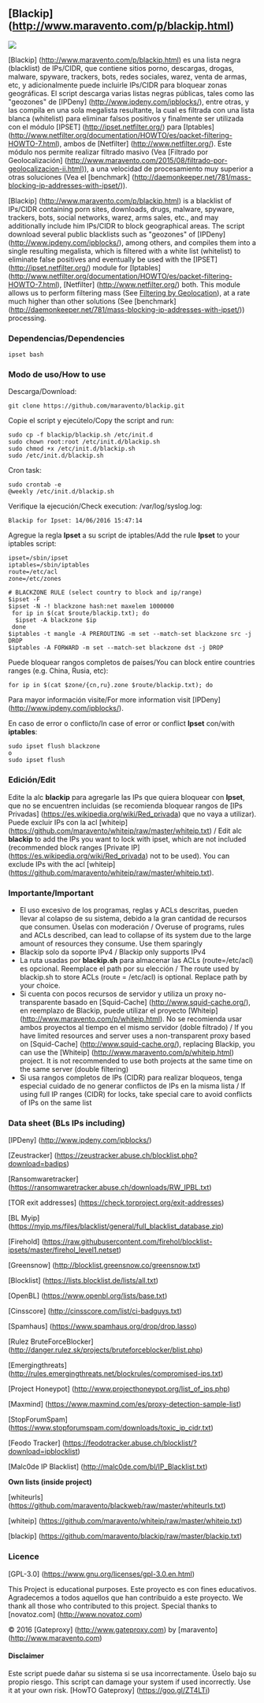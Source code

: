 ## [Blackip] (http://www.maravento.com/p/blackip.html)

<a target="_blank" href=""><img src="https://img.shields.io/badge/Development-ALPHA-blue.svg"></a>

[Blackip] (http://www.maravento.com/p/blackip.html) es una lista negra (blacklist) de IPs/CIDR, que contiene sitios porno, descargas, drogas, malware, spyware, trackers, bots, redes sociales, warez, venta de armas, etc, y adicionalmente puede incluirle IPs/CIDR para bloquear zonas geográficas. El script descarga varias listas negras públicas, tales como las "geozones" de [IPDeny] (http://www.ipdeny.com/ipblocks/), entre otras, y las compila en una sola megalista resultante, la cual es filtrada con una lista blanca (whitelist) para eliminar falsos positivos y finalmente ser utilizada con el módulo [IPSET] (http://ipset.netfilter.org/) para [Iptables] (http://www.netfilter.org/documentation/HOWTO/es/packet-filtering-HOWTO-7.html), ambos de [Netfilter] (http://www.netfilter.org/). Este módulo nos permite realizar filtrado masivo (Vea [Filtrado por Geolocalización] (http://www.maravento.com/2015/08/filtrado-por-geolocalizacion-ii.html)), a una velocidad de procesamiento muy superior a otras soluciones (Vea el [benchmark] (http://daemonkeeper.net/781/mass-blocking-ip-addresses-with-ipset/)).

[Blackip] (http://www.maravento.com/p/blackip.html) is a blacklist of IPs/CIDR containing porn sites, downloads, drugs, malware, spyware, trackers, bots, social networks, warez, arms sales, etc., and may additionally include him IPs/CIDR to block geographical areas. The script download several public blacklists such as "geozones" of [IPDeny] (http://www.ipdeny.com/ipblocks/), among others, and compiles them into a single resulting megalista, which is filtered with a white list (whitelist) to eliminate false positives and eventually be used with the [IPSET] (http://ipset.netfilter.org/) module for [Iptables] (http://www.netfilter.org/documentation/HOWTO/es/packet-filtering-HOWTO-7.html), [Netfilter] (http://www.netfilter.org/) both. This module allows us to perform filtering mass (See [Filtering by Geolocation](http://www.maravento.com/2015/08/filtrado-por-geolocalizacion-ii.html)), at a rate much higher than other solutions (See [benchmark] (http://daemonkeeper.net/781/mass-blocking-ip-addresses-with-ipset/)) processing.

### Dependencias/Dependencies

```
ipset bash
```

### Modo de uso/How to use

Descarga/Download:
```
git clone https://github.com/maravento/blackip.git
```
Copie el script y ejecútelo/Copy the script and run:
```
sudo cp -f blackip/blackip.sh /etc/init.d
sudo chown root:root /etc/init.d/blackip.sh
sudo chmod +x /etc/init.d/blackip.sh
sudo /etc/init.d/blackip.sh
```
Cron task:
```
sudo crontab -e
@weekly /etc/init.d/blackip.sh
```
Verifique la ejecución/Check execution: /var/log/syslog.log:
```
Blackip for Ipset: 14/06/2016 15:47:14
```
Agregue la regla **Ipset** a su script de iptables/Add the rule **Ipset** to your iptables script:
```
ipset=/sbin/ipset
iptables=/sbin/iptables
route=/etc/acl
zone=/etc/zones

# BLACKZONE RULE (select country to block and ip/range)
$ipset -F
$ipset -N -! blackzone hash:net maxelem 1000000
 for ip in $(cat $route/blackip.txt); do
  $ipset -A blackzone $ip
 done
$iptables -t mangle -A PREROUTING -m set --match-set blackzone src -j DROP
$iptables -A FORWARD -m set --match-set blackzone dst -j DROP
```
Puede bloquear rangos completos de países/You can block entire countries ranges (e.g. China, Rusia, etc):
```
for ip in $(cat $zone/{cn,ru}.zone $route/blackip.txt); do
```
Para mayor información visite/For more information visit [IPDeny] (http://www.ipdeny.com/ipblocks/).

En caso de error o conflicto/In case of error or conflict **Ipset** con/with **iptables**:
```
sudo ipset flush blackzone
o
sudo ipset flush
```

### Edición/Edit

Edite la alc **blackip** para agregarle las IPs que quiera bloquear con **Ipset**, que no se encuentren incluidas (se recomienda bloquear rangos de [IPs Privadas] (https://es.wikipedia.org/wiki/Red_privada) que no vaya a utilizar). Puede excluir IPs con la acl [whiteip] (https://github.com/maravento/whiteip/raw/master/whiteip.txt) / Edit alc **blackip** to add the IPs you want to lock with ipset, which are not included (recommended block ranges [Private IP] (https://es.wikipedia.org/wiki/Red_privada) not to be used). You can exclude IPs with the acl [whiteip] (https://github.com/maravento/whiteip/raw/master/whiteip.txt).

### Importante/Important

- El uso excesivo de los programas, reglas y ACLs descritas, pueden llevar al colapso de su sistema, debido a la gran cantidad de recursos que consumen. Úselas con moderación / Overuse of programs, rules and ACLs described, can lead to collapse of its system due to the large amount of resources they consume. Use them sparingly
- Blackip solo da soporte IPv4 / Blackip only supports IPv4
- La ruta usadas por **blackip.sh** para almacenar las ACLs (route=/etc/acl) es opcional. Reemplace el path por su elección / The route used by blackip.sh to store ACLs (route = /etc/acl) is optional. Replace path by your choice.
- Si cuenta con pocos recursos de servidor y utiliza un proxy no-transparente basado en [Squid-Cache] (http://www.squid-cache.org/), en reemplazo de Blackip, puede utilizar el proyecto [Whiteip] (http://www.maravento.com/p/whiteip.html). No se recomienda usar ambos proyectos al tiempo en el mismo servidor (doble filtrado) / If you have limited resources and server uses a non-transparent proxy based on [Squid-Cache] (http://www.squid-cache.org/), replacing Blackip, you can use the [Whiteip] (http://www.maravento.com/p/whiteip.html) project. It is not recommended to use both projects at the same time on the same server (double filtering)
- Si usa rangos completos de IPs (CIDR) para realizar bloqueos, tenga especial cuidado de no generar conflictos de IPs en la misma lista / If using full IP ranges (CIDR) for locks, take special care to avoid conflicts of IPs on the same list

### Data sheet (BLs IPs including)

[IPDeny] (http://www.ipdeny.com/ipblocks/)

[Zeustracker] (https://zeustracker.abuse.ch/blocklist.php?download=badips)

[Ransomwaretracker] (https://ransomwaretracker.abuse.ch/downloads/RW_IPBL.txt)

[TOR exit addresses] (https://check.torproject.org/exit-addresses)

[BL Myip] (https://myip.ms/files/blacklist/general/full_blacklist_database.zip)

[Firehold] (https://raw.githubusercontent.com/firehol/blocklist-ipsets/master/firehol_level1.netset)

[Greensnow] (http://blocklist.greensnow.co/greensnow.txt)

[Blocklist] (https://lists.blocklist.de/lists/all.txt)

[OpenBL] (https://www.openbl.org/lists/base.txt)

[Cinsscore] (http://cinsscore.com/list/ci-badguys.txt)

[Spamhaus] (https://www.spamhaus.org/drop/drop.lasso)

[Rulez BruteForceBlocker] (http://danger.rulez.sk/projects/bruteforceblocker/blist.php)

[Emergingthreats] (http://rules.emergingthreats.net/blockrules/compromised-ips.txt)

[Project Honeypot] (http://www.projecthoneypot.org/list_of_ips.php)

[Maxmind] (https://www.maxmind.com/es/proxy-detection-sample-list)

[StopForumSpam] (https://www.stopforumspam.com/downloads/toxic_ip_cidr.txt)

[Feodo Tracker] (https://feodotracker.abuse.ch/blocklist/?download=ipblocklist)

[Malc0de IP Blacklist] (http://malc0de.com/bl/IP_Blacklist.txt)

**Own lists (inside project)**

[whiteurls] (https://github.com/maravento/blackweb/raw/master/whiteurls.txt)

[whiteip] (https://github.com/maravento/whiteip/raw/master/whiteip.txt)

[blackip] (https://github.com/maravento/blackip/raw/master/blackip.txt)

### Licence

[GPL-3.0] (https://www.gnu.org/licenses/gpl-3.0.en.html)

This Project is educational purposes. Este proyecto es con fines educativos. Agradecemos a todos aquellos que han contribuido a este proyecto. We thank all those who contributed to this project. Special thanks to [novatoz.com] (http://www.novatoz.com)

© 2016 [Gateproxy] (http://www.gateproxy.com) by [maravento] (http://www.maravento.com)

#### Disclaimer

Este script puede dañar su sistema si se usa incorrectamente. Úselo bajo su propio riesgo. This script can damage your system if used incorrectly. Use it at your own risk. [HowTO Gateproxy] (https://goo.gl/ZT4LTi)
